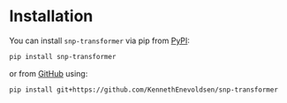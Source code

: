 # Installation

You can install `snp-transformer` via pip from [PyPI]:

```bash
pip install snp-transformer
```

or from [GitHub] using:

```bash
pip install git+https://github.com/KennethEnevoldsen/snp-transformer
```

[pip]: https://pip.pypa.io/en/stable/
[PyPI]: https://pypi.org/project/snp-transformer/
[GitHub]: https://github.com/KennethEnevoldsen/snp-transformer